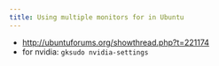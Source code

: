```yaml
---
title: Using multiple monitors for in Ubuntu
---
```

* http://ubuntuforums.org/showthread.php?t=221174
* for nvidia: 
```gksudo nvidia-settings```
